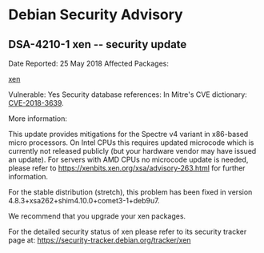 
Debian Security Advisory
========================


DSA-4210-1 xen -- security update
---------------------------------



Date Reported:
25 May 2018
Affected Packages:

[xen](https://packages.debian.org/src:xen)

Vulnerable:
Yes
Security database references:
In Mitre's CVE dictionary: [CVE-2018-3639](https://security-tracker.debian.org/tracker/CVE-2018-3639).  

More information:

This update provides mitigations for the Spectre v4 variant in x86-based
micro processors. On Intel CPUs this requires updated microcode which
is currently not released publicly (but your hardware vendor may have
issued an update). For servers with AMD CPUs no microcode update is
needed, please refer to <https://xenbits.xen.org/xsa/advisory-263.html> for further information.


For the stable distribution (stretch), this problem has been fixed in
version 4.8.3+xsa262+shim4.10.0+comet3-1+deb9u7.


We recommend that you upgrade your xen packages.


For the detailed security status of xen please refer to
its security tracker page at:
<https://security-tracker.debian.org/tracker/xen>





